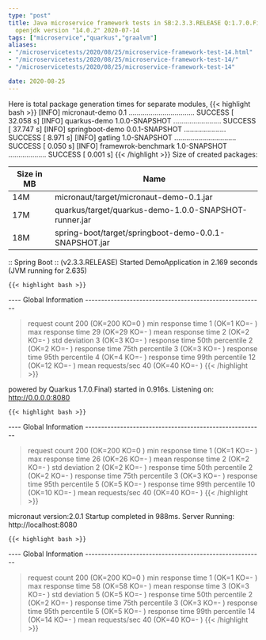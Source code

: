 ```yaml
---
type: "post"
title: Java microservice framework tests in SB:2.3.3.RELEASE Q:1.7.0.Final M:2.0.1
  openjdk version "14.0.2" 2020-07-14
tags: ["microservice","quarkus","graalvm"]
aliases:
- "/microservicetests/2020/08/25/microservice-framework-test-14.html"
- "/microservicetests/2020/08/25/microservice-framework-test-14/"
- "/microservicetests/2020/08/25/microservice-framework-test-14"

date: 2020-08-25
---
```

 
Here is total package generation times for separate modules,
{{< highlight bash >}}
[INFO] micronaut-demo 0.1 ................................. SUCCESS [ 32.058 s]
[INFO] quarkus-demo 1.0.0-SNAPSHOT ........................ SUCCESS [ 37.747 s]
[INFO] springboot-demo 0.0.1-SNAPSHOT ..................... SUCCESS [  8.971 s]
[INFO] gatling 1.0-SNAPSHOT ............................... SUCCESS [  0.050 s]
[INFO] framewrok-benchmark 1.0-SNAPSHOT ................... SUCCESS [  0.001 s]
{{< /highlight >}}
Size of created packages:

| Size in MB |  Name |
|------------|-------|
| 14M | micronaut/target/micronaut-demo-0.1.jar |
| 17M | quarkus/target/quarkus-demo-1.0.0-SNAPSHOT-runner.jar |
| 18M | spring-boot/target/springboot-demo-0.0.1-SNAPSHOT.jar |


:: Spring Boot :: (v2.3.3.RELEASE) Started DemoApplication in 2.169 seconds (JVM running for 2.635)

    {{< highlight bash >}}
---- Global Information --------------------------------------------------------
> request count                                        200 (OK=200    KO=0     )
> min response time                                      1 (OK=1      KO=-     )
> max response time                                     29 (OK=29     KO=-     )
> mean response time                                     2 (OK=2      KO=-     )
> std deviation                                          3 (OK=3      KO=-     )
> response time 50th percentile                          2 (OK=2      KO=-     )
> response time 75th percentile                          3 (OK=3      KO=-     )
> response time 95th percentile                          4 (OK=4      KO=-     )
> response time 99th percentile                         12 (OK=12     KO=-     )
> mean requests/sec                                     40 (OK=40     KO=-     )
{{< /highlight >}}

powered by Quarkus 1.7.0.Final) started in 0.916s. Listening on: http://0.0.0.0:8080

    {{< highlight bash >}}
---- Global Information --------------------------------------------------------
> request count                                        200 (OK=200    KO=0     )
> min response time                                      1 (OK=1      KO=-     )
> max response time                                     26 (OK=26     KO=-     )
> mean response time                                     2 (OK=2      KO=-     )
> std deviation                                          2 (OK=2      KO=-     )
> response time 50th percentile                          2 (OK=2      KO=-     )
> response time 75th percentile                          3 (OK=3      KO=-     )
> response time 95th percentile                          5 (OK=5      KO=-     )
> response time 99th percentile                         10 (OK=10     KO=-     )
> mean requests/sec                                     40 (OK=40     KO=-     )
{{< /highlight >}}

micronaut version:2.0.1 Startup completed in 988ms. Server Running: http://localhost:8080

    {{< highlight bash >}}
---- Global Information --------------------------------------------------------
> request count                                        200 (OK=200    KO=0     )
> min response time                                      1 (OK=1      KO=-     )
> max response time                                     58 (OK=58     KO=-     )
> mean response time                                     3 (OK=3      KO=-     )
> std deviation                                          5 (OK=5      KO=-     )
> response time 50th percentile                          2 (OK=2      KO=-     )
> response time 75th percentile                          3 (OK=3      KO=-     )
> response time 95th percentile                          5 (OK=5      KO=-     )
> response time 99th percentile                         14 (OK=14     KO=-     )
> mean requests/sec                                     40 (OK=40     KO=-     )
{{< /highlight >}}
